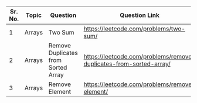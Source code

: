|**Sr. No.**|	**Topic**|           **Question**         | **Question Link**|**Date**|
|-----------|------|------------------------------------|--------------|----|
|     1     |Arrays|            Two Sum                 |	https://leetcode.com/problems/two-sum/|	16/08/2022|
|     2     |Arrays| Remove Duplicates from Sorted Array|	https://leetcode.com/problems/remove-duplicates-from-sorted-array/|	16/08/2022|	
|     3     |Arrays|            Remove Element          |	https://leetcode.com/problems/remove-element/|	16/08/2022|
